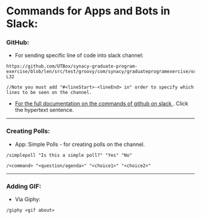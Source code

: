 # Commands for Apps and Bots in Slack:

### GitHub:
- For sending specific line of code into slack channel:
```
https://github.com/UTBox/synacy-graduate-program-exercise/blob/len/src/test/groovy/com/synacy/graduateprogramexercise/ordermanagement/product/ProductServiceSpec.groovy#L7-L32

//Note you must add "#<lineStart>-<lineEnd> in" order to specify which lines to be seen on the channel.
```
- [For the full documentation on the commands of github on slack ](https://github.com/integrations/slack#configuration). Click the hypertext sentence.

---

### Creating Polls:
- App: Simple Polls - for creating polls on the channel.
```
/simplepoll "Is this a simple poll?" "Yes" "No"

/<command> "<question/agenda>" "<choice1>" "<choice2>"
```

---

### Adding GIF:
- Via Giphy:
```
/giphy <gif about>
```
